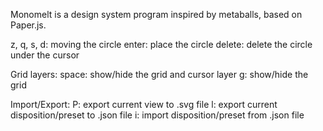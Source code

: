Monomelt is a design system program inspired by metaballs, based on Paper.js.

z, q, s, d: moving the circle
enter: place the circle
delete: delete the circle under the cursor

Grid layers:
space: show/hide the grid and cursor layer
g: show/hide the grid

Import/Export:
P: export current view to .svg file
l: export current disposition/preset to .json file
i: import disposition/preset from .json file
